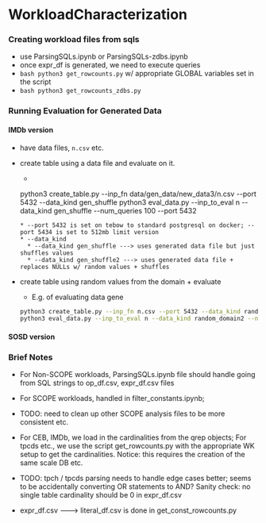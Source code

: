# WorkloadCharacterization

### Creating workload files from sqls

* use ParsingSQLs.ipynb or ParsingSQLs-zdbs.ipynb
* once expr\_df is generated, we need to execute queries
* ```bash python3 get_rowcounts.py``` w/ appropriate GLOBAL variables set in
the script
* ```bash python3 get_rowcounts_zdbs.py```

### Running Evaluation for Generated Data

#### IMDb version

* have data files, `n.csv` etc.
* create table using a data file and evaluate on it.
  * ```bash
  python3 create_table.py --inp_fn data/gen_data/new_data3/n.csv --port 5432 --data_kind gen_shuffle
  python3 eval_data.py --inp_to_eval n --data_kind gen_shuffle --num_queries 100 --port 5432
  ```
  * --port 5432 is set on tebow to standard postgresql on docker; --port 5434 is set to 512mb limit version
  * --data_kind
    * --data_kind gen_shuffle ---> uses generated data file but just shuffles values
    * --data_kind gen_shuffle2 ---> uses generated data file + replaces NULLs w/ random values + shuffles

* create table using random values from the domain + evaluate

  * E.g. of evaluating data gene
  ```bash
  python3 create_table.py --inp_fn n.csv --port 5432 --data_kind random_domain2
  python3 eval_data.py --inp_to_eval n --data_kind random_domain2 --num_queries 100 --port 5432
  ```

#### SOSD version

### Brief Notes

* For Non-SCOPE workloads, ParsingSQLs.ipynb file should handle going from SQL
strings to op\_df.csv, expr\_df.csv files
* For SCOPE workloads, handled in filter\_constants.ipynb;
* TODO: need to clean up other SCOPE analysis files to be more consistent etc.

* For CEB, IMDb, we load in the cardinalities from the qrep objects; For tpcds
etc., we use the script get\_rowcounts.py with the appropriate WK setup to get
the cardinalities. Notice: this requires the creation of the same scale DB etc.
* TODO: tpch / tpcds parsing needs to handle edge cases better; seems to be
accidentally converting OR statements to AND? Sanity check: no single table cardinality should be 0 in expr\_df.csv

* expr\_df.csv ---> literal\_df.csv is done in get\_const\_rowcounts.py
